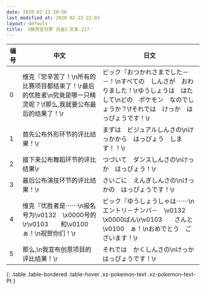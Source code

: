 ```yaml
---
date: 2020-02-23 20:56
last_modified_at: 2020-02-23 22:03
layout: default
title: 《精灵宝可梦 白金》文本 217
---
```

| 编号 | 中文 | 日文 |
| ---- | ---- | ---- |
| 0 | 维克『您辛苦了！\n所有的比赛项目都结束了！\r最后的优胜者\n究竟是哪一只精灵呢？\f那么,我就要公布最后的结果了！\r | ビック『おつかれさまでした－－！\nすべての　しんさが　おわりました！\rゆうしょうは　はたして\nどの　ポケモン　なのでしょうか？\fそれでは　けっか　はっぴょうです！\r |
| 1 | 首先公布外形环节的评比结果！\r | まずは　ビジュアルしんさの\nけっかから　はっぴょう　します！！\r |
| 2 | 接下来公布舞蹈环节的评比结果\r | つづいて　ダンスしんさの\nけっか　はっぴょう！\r |
| 3 | 最后公布演技环节的评比结果！\r | さいごに　えんぎしんさの\nけっかの　はっぴょうです！\r |
| 4 | 维克『优胜者是⋯⋯\n报名号为\v0132　\x0000号的\r\v0103　　和\v0100　ぁ！\n祝贺你们！\r | ビック『ゆうしょうしゃは⋯⋯\nエントリ－ナンバ－　\v0132　\x0000ばん\r\v0103　　さんと　\v0100　ぁ！\nおめでとう　ございます！\r |
| 5 | 那么,\n我宣布创意项目的评比结果！\r | それでは　かくしんさの\nけっかはっぴょうです！\r |
{: .table .table-bordered .table-hover .xz-pokemon-text .xz-pokemon-text-Pt }